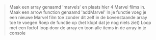 >Maak een array genaamd 'marvels' en plaats hier 4 Marvel films in.
>Maak een arrow function genaamd 'addMarvel'
>In je functie voeg je een nieuwe Marvel film toe zonder dit zelf in de bovenstaande array toe te voegen
>Roep de functie op (het klopt dat je nog niets ziet)
>Loop met een for/of loop door de array en toon alle items in de array in je console